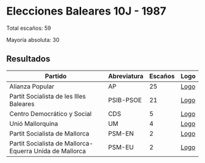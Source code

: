 # Elecciones Baleares 10J - 1987

Total escaños: 59

Mayoría absoluta: 30

## Resultados

| Partido | Abreviatura | Escaños | Logo |
| - | - | - | - |
| Alianza Popular | AP | 25 | [Logo](https://github.com/playzzz/Pactos/blob/master/Logos/AP.jpg?raw=true)
| Partit Socialista de les Illes Baleares | PSIB-PSOE | 21 | [Logo](https://github.com/playzzz/Pactos/blob/master/Logos/PSOE.jpg?raw=true)
| Centro Democrático y Social | CDS | 5 | [Logo](https://github.com/playzzz/Pactos/blob/master/Logos/CDS.jpg?raw=true)
| Unió Mallorquina | UM | 4 | [Logo](https://github.com/playzzz/Pactos/blob/master/Logos/UM.jpg?raw=true)
| Partit Socialista de Mallorca | PSM-EN | 2 | [Logo](https://github.com/playzzz/Pactos/blob/master/Logos/PSM.jpg?raw=true)
| Partit Socialista de Mallorca-Equerra Unida de Mallorca | PSM-EU | 2 | [Logo](https://github.com/playzzz/Pactos/blob/master/Logos/IU.jpg?raw=true)
